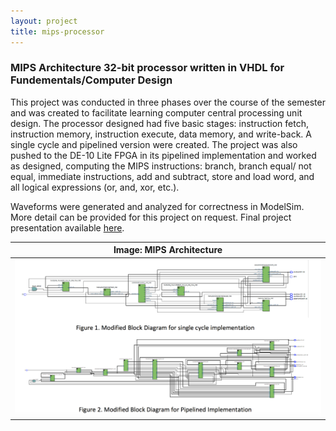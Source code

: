 ```yaml
---
layout: project
title: mips-processor
---
```


### MIPS Architecture 32-bit processor written in VHDL for Fundementals/Computer Design

This project was conducted in three phases over the course of the semester and was created to facilitate learning computer central processing unit design. The processor designed had five basic stages: instruction fetch, instruction memory, instruction execute, data memory, and write-back. A single cycle and pipelined version were created. The project was also pushed to the DE-10 Lite FPGA in its pipelined implementation and worked as designed, computing the MIPS instructions: branch, branch equal/ not equal, immediate instructions, add and subtract, store and load word, and all logical expressions (or, and, xor, etc.).

Waveforms were generated and analyzed for correctness in ModelSim. More detail can be provided for this project on request. Final project presentation available [here](../files/MIPSFinalPresentationNathanGardner.pdf).

|Image: MIPS Architecture                               |
|:-----------------------------------------------------:|
|![mips-block-diagram](../images/MIPS/blockdiagrams.png)|

